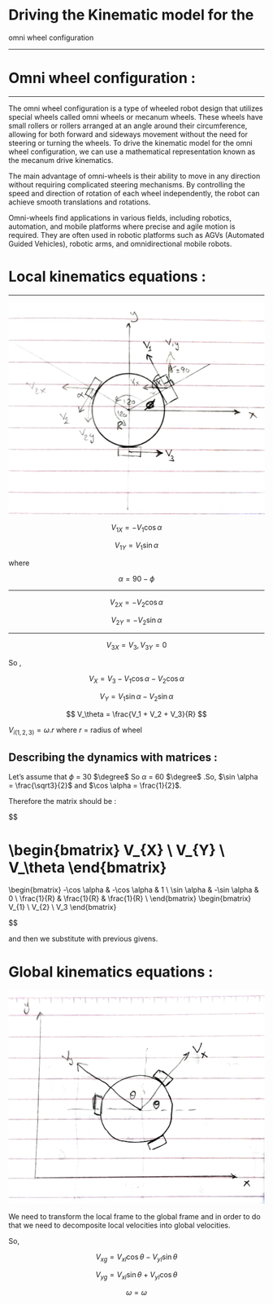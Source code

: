 
# Driving the Kinematic model for the
omni wheel configuration

---

# Omni wheel configuration :

---

The omni wheel configuration is a type of wheeled robot design that utilizes special wheels called omni wheels or mecanum wheels. These wheels have small rollers or rollers arranged at an angle around their circumference, allowing for both forward and sideways movement without the need for steering or turning the wheels. To drive the kinematic model for the omni wheel configuration, we can use a mathematical representation known as the mecanum drive kinematics.

The main advantage of omni-wheels is their ability to move in any direction without requiring complicated steering mechanisms. By controlling the speed and direction of rotation of each wheel independently, the robot can achieve smooth translations and rotations.

Omni-wheels find applications in various fields, including robotics, automation, and mobile platforms where precise and agile motion is required. They are often used in robotic platforms such as AGVs (Automated Guided Vehicles), robotic arms, and omnidirectional mobile robots.

# Local kinematics equations :

---

![WhatsApp Image 2023-09-11 at 21.47.57.jpg](Driving%20the%20Kinematic%20model%20for%20the%20omni%20wheel%20con%206620bc5b708c48afadaa71c054953628/WhatsApp_Image_2023-09-11_at_21.47.57.jpg)

$$
V_{1X} = -V_1 \cos \alpha
$$

$$
V_{1Y} = V_1 \sin \alpha
$$

where 

$$
\alpha = 90 - \phi
$$

---

$$
V_{2X} = -V_2 \cos \alpha
$$

$$
V_{2Y} = -V_2 \sin \alpha
$$

---

$$
V_{3X} = V_3 , V_{3Y} = 0
$$

So ,

$$
V_X = V_3 - V_1 \cos \alpha - V_2 \cos \alpha
$$

$$
V_Y = V_1 \sin \alpha - V_2 \sin \alpha
$$

$$
V_\theta = \frac{V_1 + V_2 + V_3}{R}
$$

$V_{i(1,2,3)} = \omega .r$  where   $r$ = radius of wheel 

## Describing the dynamics with matrices :

Let’s assume that $\phi$ = 30 $\degree$ So $\alpha$ = 60 $\degree$ .So, $\sin \alpha = \frac{\sqrt3}{2}$ and $\cos \alpha = \frac{1}{2}$.

Therefore the matrix should be : 

$$

 \begin{bmatrix} V_{X} \\ V_{Y} \\ V_\theta \end{bmatrix}
 =
 
  \begin{bmatrix}
  -\cos \alpha &  -\cos \alpha & 1 \\ \sin \alpha &  -\sin \alpha & 0 \\
   \frac{1}{R} &  \frac{1}{R} & \frac{1}{R} \\
    \end{bmatrix}      \begin{bmatrix} V_{1} \\ V_{2} \\ V_3 \end{bmatrix}

$$

and then we substitute with previous givens.

# Global kinematics equations :

![WhatsApp Image 2023-09-12 at 13.39.30.jpg](Driving%20the%20Kinematic%20model%20for%20the%20omni%20wheel%20con%206620bc5b708c48afadaa71c054953628/WhatsApp_Image_2023-09-12_at_13.39.30.jpg)

We need to transform the local frame to the  global frame and in order to do that we need to decomposite local velocities into global velocities.

So, 

$$
V_{xg} = V_{xl} \cos \theta -V_{yl}\sin \theta
$$

$$
V_{yg} = V_{xl} \sin \theta +V_{yl}\cos \theta
$$

$$
\omega = \omega
$$
